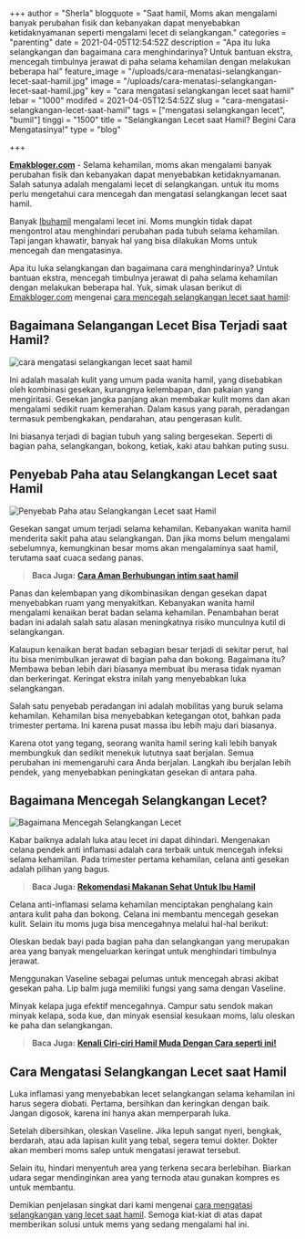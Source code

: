 +++
author = "Sherla"
blogquote = "Saat hamil, Moms akan mengalami banyak perubahan fisik dan kebanyakan dapat menyebabkan ketidaknyamanan seperti mengalami lecet di selangkangan."
categories = "parenting"
date = 2021-04-05T12:54:52Z
description = "Apa itu luka selangkangan dan bagaimana cara menghindarinya? Untuk bantuan ekstra, mencegah timbulnya jerawat di paha selama kehamilan dengan melakukan beberapa hal"
feature_image = "/uploads/cara-menatasi-selangkangan-lecet-saat-hamil.jpg"
image = "/uploads/cara-menatasi-selangkangan-lecet-saat-hamil.jpg"
key = "cara mengatasi selangkangan lecet saat hamil"
lebar = "1000"
modifed = 2021-04-05T12:54:52Z
slug = "cara-mengatasi-selangkangan-lecet-saat-hamil"
tags = ["mengatasi selangkangan lecet", "bumil"]
tinggi = "1500"
title = "Selangkangan Lecet saat Hamil? Begini Cara Mengatasinya!"
type = "blog"

+++

[**Emakbloger.com**](/) - Selama kehamilan, moms akan mengalami banyak perubahan fisik dan kebanyakan dapat menyebabkan ketidaknyamanan. Salah satunya adalah mengalami lecet di selangkangan. untuk itu moms perlu mengetahui cara mencegah dan mengatasi selangkangan lecet saat hamil.

Banyak [Ibuhamil](/tags/bumil) mengalami lecet ini. Moms mungkin tidak dapat mengontrol atau menghindari perubahan pada tubuh selama kehamilan. Tapi jangan khawatir, banyak hal yang bisa dilakukan Moms untuk mencegah dan mengatasinya.

Apa itu luka selangkangan dan bagaimana cara menghindarinya? Untuk bantuan ekstra, mencegah timbulnya jerawat di paha selama kehamilan dengan melakukan beberapa hal. Yuk, simak ulasan berikut di [Emakbloger.com](/) mengenai [cara mencegah selangkangan lecet saat hamil](/tags/mengatasi-selangkangan-lecet):

## Bagaimana Selangangan Lecet Bisa Terjadi saat Hamil?

![cara mengatasi selangkangan lecet saat hamil](/uploads/bagaimana-selangangan-lecet-bisa-terjadi-saat-hamil.jpg "cara mengatasi selangkangan lecet saat hamil")

Ini adalah masalah kulit yang umum pada wanita hamil, yang disebabkan oleh kombinasi gesekan, kurangnya kelembapan, dan pakaian yang mengiritasi. Gesekan jangka panjang akan membakar kulit moms dan akan mengalami sedikit ruam kemerahan. Dalam kasus yang parah, peradangan termasuk pembengkakan, pendarahan, atau pengerasan kulit.

Ini biasanya terjadi di bagian tubuh yang saling bergesekan. Seperti di bagian paha, selangkangan, bokong, ketiak, kaki atau bahkan puting susu.

## Penyebab Paha atau Selangkangan Lecet saat Hamil

![Penyebab Paha atau Selangkangan Lecet saat Hamil](/uploads/penyebab-paha-atau-selangkangan-lecet-saat-hamil.jpg "Penyebab Paha atau Selangkangan Lecet saat Hamil")

Gesekan sangat umum terjadi selama kehamilan. Kebanyakan wanita hamil menderita sakit paha atau selangkangan. Dan jika moms belum mengalami sebelumnya, kemungkinan besar moms akan mengalaminya saat hamil, terutama saat cuaca sedang panas.

> **Baca Juga:** [**Cara Aman Berhubungan intim saat hamil**](https://www.emakbloger.com/berhubungan-intim-saat-hamil/)

Panas dan kelembapan yang dikombinasikan dengan gesekan dapat menyebabkan ruam yang menyakitkan. Kebanyakan wanita hamil mengalami kenaikan berat badan selama kehamilan. Penambahan berat badan ini adalah salah satu alasan meningkatnya risiko munculnya kutil di selangkangan.

Kalaupun kenaikan berat badan sebagian besar terjadi di sekitar perut, hal itu bisa menimbulkan jerawat di bagian paha dan bokong. Bagaimana itu? Membawa beban lebih dari biasanya membuat ibu merasa tidak nyaman dan berkeringat. Keringat ekstra inilah yang menyebabkan luka selangkangan.

Salah satu penyebab peradangan ini adalah mobilitas yang buruk selama kehamilan. Kehamilan bisa menyebabkan ketegangan otot, bahkan pada trimester pertama. Ini karena pusat massa ibu lebih maju dari biasanya.

Karena otot yang tegang, seorang wanita hamil sering kali lebih banyak membungkuk dan sedikit menekuk lututnya saat berjalan. Semua perubahan ini memengaruhi cara Anda berjalan. Langkah ibu berjalan lebih pendek, yang menyebabkan peningkatan gesekan di antara paha.

## Bagaimana Mencegah Selangkangan Lecet?

![Bagaimana Mencegah Selangkangan Lecet](/uploads/bagaimana-mencegah-selangkangan-lecet.jpg "Bagaimana Mencegah Selangkangan Lecet")

Kabar baiknya adalah luka atau lecet ini dapat dihindari. Mengenakan celana pendek anti inflamasi adalah cara terbaik untuk mencegah infeksi selama kehamilan. Pada trimester pertama kehamilan, celana anti gesekan adalah pilihan yang bagus.

> **Baca Juga:** [**Rekomendasi Makanan Sehat Untuk Ibu Hamil**](https://www.emakbloger.com/makanan-sehat-untuk-ibu-hamil/)

Celana anti-inflamasi selama kehamilan menciptakan penghalang kain antara kulit paha dan bokong. Celana ini membantu mencegah gesekan kulit. Selain itu moms juga bisa mencegahnya melalui hal-hal berikut:

Oleskan bedak bayi pada bagian paha dan selangkangan yang merupakan area yang banyak mengeluarkan keringat untuk menghindari timbulnya jerawat.

Menggunakan Vaseline sebagai pelumas untuk mencegah abrasi akibat gesekan paha. Lip balm juga memiliki fungsi yang sama dengan Vaseline.

Minyak kelapa juga efektif mencegahnya. Campur satu sendok makan minyak kelapa, soda kue, dan minyak esensial kesukaan moms, lalu oleskan ke paha dan selangkangan.

> **Baca Juga:** [**Kenali Ciri-ciri Hamil Muda Dengan Cara seperti ini!**](https://www.emakbloger.com/ciri-ciri-hamil-muda/)

## Cara Mengatasi Selangkangan Lecet saat Hamil

Luka inflamasi yang menyebabkan lecet selangkangan selama kehamilan ini harus segera diobati. Pertama, bersihkan dan keringkan dengan baik. Jangan digosok, karena ini hanya akan memperparah luka.

Setelah dibersihkan, oleskan Vaseline. Jika lepuh sangat nyeri, bengkak, berdarah, atau ada lapisan kulit yang tebal, segera temui dokter. Dokter akan memberi moms salep untuk mengatasi jerawat tersebut.

Selain itu, hindari menyentuh area yang terkena secara berlebihan. Biarkan udara segar mendinginkan area yang ternoda atau gunakan kompres es untuk membantu.

Demikian penjelasan singkat dari kami mengenai [cara mengatasi selangkangan yang lecet saat hamil](/tags/mengatasi-selangkangan-lecet). Semoga kiat-kiat di atas dapat memberikan solusi untuk mems yang sedang mengalami hal ini.
